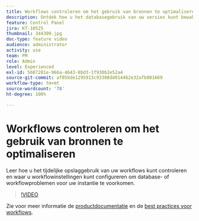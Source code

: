 ```yaml
---
title: Workflows controleren om het gebruik van bronnen te optimaliseren
description: Ontdek hoe u het databasegebruik van uw versies kunt bewaken.
feature: Control Panel
jira: KT-10525
thumbnail: 344309.jpg
doc-type: feature video
audience: administrator
activity: use
team: PM
role: Admin
level: Experienced
exl-id: 5687281e-966a-4643-8bd3-1f930b2e52a4
source-git-commit: af05bde1295913c93388dd014462e32afb081669
workflow-type: tm+mt
source-wordcount: '78'
ht-degree: 100%

---
```


# Workflows controleren om het gebruik van bronnen te optimaliseren

Leer hoe u het tijdelijke opslaggebruik van uw workflows kunt controleren en waar u workflowinstellingen kunt configureren om database- of workflowproblemen voor uw instantie te voorkomen.

>[!VIDEO](https://video.tv.adobe.com/v/344309/?quality=12&learn=0n)

Zie voor meer informatie de [productdocumentatie](https://experienceleague.adobe.com/docs/control-panel/using/performance-monitoring/database-monitoring/workflow-monitoring.html?lang=nl) en de [best practices voor workflows](https://experienceleague.adobe.com/docs/campaign-classic/using/automating-with-workflows/monitoring-workflows/monitoring-workflow-execution.html?lang=nl).
